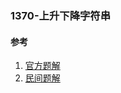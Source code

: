 ### 1370-上升下降字符串

#### 参考

1. [官方题解](https://leetcode-cn.com/problems/increasing-decreasing-string/solution/shang-sheng-xia-jiang-zi-fu-chuan-by-leetcode-solu/)
2. [民间题解](https://leetcode-cn.com/problems/increasing-decreasing-string/solution/pythonyou-ya-ti-jie-by-smilelight/)

